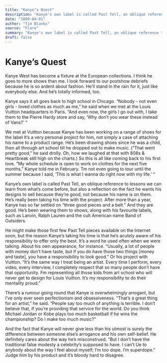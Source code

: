 ```yaml
---
title: "Kanye’s Quest"
description: "Kanye's own label is called Past Tell, an oblique reference to lessons we can learn from what’s come before, but also a reflection on the fact he wants his designs to sell because they’re good, not be..."
date: "2009-04-01"
author: "Tim Blanks"
source: "Flare"
summary: "Kanye's own label is called Past Tell, an oblique reference to lessons we can learn from what’s come before, but also a reflection on the fact he wants his designs to sell because they’re good, not because his name is on them. After more than a year, he has so far settled on “three good pieces and a belt” And they are good. He’s been wearing them to shows, along with his favourite labels, such as Lanvin, Ralph Lauren and the"
draft: false
---
```


# Kanye’s Quest

Kanye West has become a fixture at the European collections. I think he goes to more shows than me. I look forward to our postshow debriefs because he is so ardent about fashion. He’ll stand in the rain for it, just like everybody else. And he’s totally informed, too.

Kanye says it all goes back to high school in Chicago. “Nobody - not even girls - loved clothes as much as me,” he said when we met at the Louis Vuitton headquarters in Paris. “And even now, the girls I go out with, I take them to the Pierre Hardy store and say, ‘Why don’t you wear these instead of Vans?’ “

We met at Vuitton because Kanye has been working on a range of shoes for the label It’s a very personal project for him, not simply a case of attaching his name to a product range. He’s been drawing shoes since he was a child, then all through art school till he dropped out to make music. (“That went pretty good,” he said drolly. Oh, how we laughed at that with 808s & Heartbreak still high on the charts.) So this is all like coming back to his first love. “My whole schedule is open to work on clothes for the next five months,” Kanye told me in February. Tm not even going to tour until the summer because I said, ‘This is what I wanna do right now with my life.’ “

Kanye’s own label is called Past Tell, an oblique reference to lessons we can learn from what’s come before, but also a reflection on the fact he wants his designs to sell because they’re good, not because his name is on them. He’s really been taking his time with the project. After more than a year, Kanye has so far settled on “three good pieces and a belt.” And they are good. He’s been wearing them to shows, along with his favourite labels, such as Lanvin, Ralph Lauren and the cult American name Band of Outsiders.

He might make those first few Past Tell pieces available on the Internet soon, but the reason Kanye’s taking his time is that he’s acutely aware of his responsibility to offer only the best. It’s a word he used often when we were talking. About his own appearance, for instance. “Usually, a lot of people with money don’t have taste, but if you do have those two things [money and taste], you have a responsibility to look good.” Or his project with Vuitton. “It’s the same way I treat being an artist. Every time I perform, every video, every interview, I completely respect that so many people don’t have that opportunity. Fm representing all those kids from art school who will never get to design for Louis Vuitton. It’s my responsibility to do their mentality proud.”

There’s a rumour going round that Kanye is overwhelmingly arrogant, but I’ve only ever seen perfectionism and obsessiveness. “That’s a great thing for an artist,” he said. “People say too much of anything is terrible. I don’t believe that, if you’re providing that service for the world. Do you think Michael Jordan or Kobe plays too much basketball if he wins the championship? Do I make too much music?”

And the fact that Kanye will never give less than his utmost is surely the difference between someone else’s arrogance and his own self-belief. He definitely cares about the way he’s misconstrued. “But I don’t have the traditional false modesty a celebrity’s supposed to have. I can’t Ue to anybody about the way I feel about myself; I’m too dope. I’m superdope.” Judge him by his product and it’s bloody hard to disagree.
